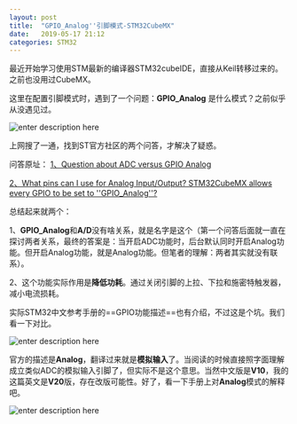 ```yaml
---
layout: post
title:  "GPIO_Analog''引脚模式-STM32CubeMX"
date:   2019-05-17 21:12
categories: STM32
---
```

 
最近开始学习使用STM最新的编译器STM32cubeIDE，直接从Keil转移过来的。之前也没用过CubeMX。

这里在配置引脚模式时，遇到了一个问题：**GPIO_Analog** 是什么模式？之前似乎从没遇见过。

![enter description here](/images/20190517引脚选择.png)

上网搜了一通，找到ST官方社区的两个问答，才解决了疑惑。

问答原址：
[1、Question about ADC versus GPIO Analog](https://community.st.com/s/question/0D50X00009XkfqtSAB/question-about-adc-versus-gpio-analog)

[2、What pins can I use for Analog Input/Output? STM32CubeMX allows every GPIO to be set to ''GPIO_Analog''?](https://community.st.com/s/question/0D50X00009XkWkeSAF/what-pins-can-i-use-for-analog-inputoutput-stm32cubemx-allows-every-gpio-to-be-set-to-gpioanalog)

总结起来就两个：

1、**GPIO_Analog**和**A/D**没有啥关系，就是名字是这个（第一个问答后面就一直在探讨两者关系，最终的答案是：当开启ADC功能时，后台默认同时开启Analog功能。但开启Analog功能，就是Analog功能。但笔者的理解：两者其实就没有联系）。

2、这个功能实际作用是**降低功耗**。通过关闭引脚的上拉、下拉和施密特触发器，减小电流损耗。

实际STM32中文参考手册的==GPIO功能描述==也有介绍，不过这是个坑。我们看一下对比。

![enter description here](/images/20190517参考手册对比.png)

官方的描述是**Analog**，翻译过来就是**模拟输入**了。当阅读的时候直接照字面理解成立类似ADC的模拟输入引脚了，但实际不是这个意思。当然中文版是**V10**，我的这篇英文是**V20**版，存在改版可能性。好了，看一下手册上对**Analog**模式的解释吧。

![enter description here](/images/20190517参考手册英.png)
